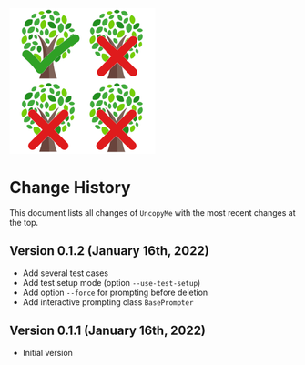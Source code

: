 ![UncopyMeLogo](doc/uncopy-logo-256x256.png)

# Change History 

This document lists all changes of `UncopyMe` with the most recent changes at the top.

## Version 0.1.2 (January 16th, 2022)

* Add several test cases
* Add test setup mode (option `--use-test-setup`)
* Add option `--force` for prompting before deletion
* Add interactive prompting class `BasePrompter` 

## Version 0.1.1 (January 16th, 2022)

* Initial version
